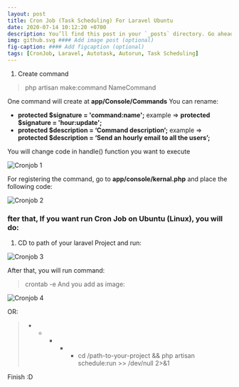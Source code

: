```yaml
---
layout: post
title: Cron Job (Task Scheduling) For Laravel Ubuntu
date: 2020-07-14 10:12:20 +0700
description: You’ll find this post in your `_posts` directory. Go ahead and edit it and re-build the site to see your changes. #### Add post description (optional)
img: github.svg #### Add image post (optional)
fig-caption: #### Add figcaption (optional)
tags: [CronJob, Laravel, Autotask, Autorun, Task Scheduling]
---
```


1. Create command
>php artisan make:command NameCommand

One command will create at <strong>app/Console/Commands</strong>
You can rename:

* <strong>protected $signature = 'command:name';</strong> example => <strong>protected $signature = 'hour:update';</strong>
* <strong>protected $description = ‘Command description’;</strong> example => <strong>protected $description = ‘Send an hourly email to all the users’;</strong>

You will change code in handle() function you want to execute

![Cronjob 1]({{site.baseurl}}/assets/img/cronjob1.jpg)

For registering the command, go to <strong>app/console/kernal.php</strong> and place the following code:

![Cronjob 2]({{site.baseurl}}/assets/img/cronjob2.jpg)

### fter that, If you want run Cron Job on Ubuntu (Linux), you will do:

1. CD to path of your laravel Project and run: 

![Cronjob 3]({{site.baseurl}}/assets/img/cronjob3.jpg)

After that, you will run command: 
>crontab -e
And you add as image:

![Cronjob 4]({{site.baseurl}}/assets/img/cronjob4.jpg)

OR:
>* * * * * cd /path-to-your-project && php artisan schedule:run >> /dev/null 2>&1

Finish :D





